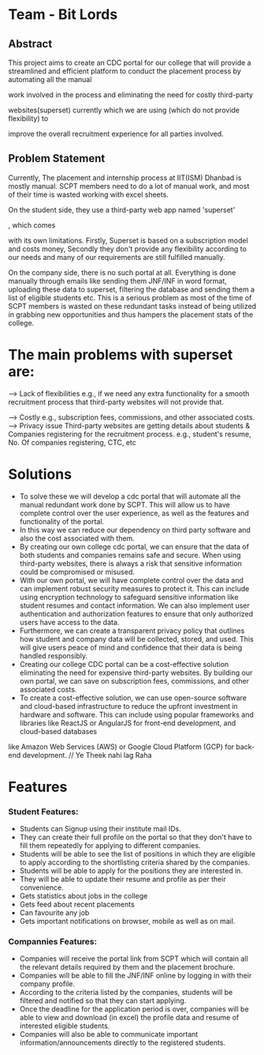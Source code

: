 # Team - Bit Lords

## Abstract
This project aims to create an CDC portal for our college that will provide a streamlined
and efficient platform to conduct the placement process by automating all the manual

work involved in the process and eliminating the need for costly third-party

websites(superset) currently which we are using (which do not provide flexibility) to

improve the overall recruitment experience for all parties involved.

## Problem Statement
Currently, The placement and internship process at IIT(ISM) Dhanbad is mostly
manual. SCPT members need to do a lot of manual work, and most of their time is
wasted working with excel sheets.

On the student side, they use a third-party web app named 'superset'

, which comes

with its own limitations.
Firstly, Superset is based on a subscription model and costs money, Secondly they
don't provide any flexibility according to our needs and many of our requirements are
still fulfilled manually.

On the company side, there is no such portal at all. Everything is done manually
through emails like sending them JNF/INF in word format, uploading these data to
superset, filtering the database and sending them a list of eligible students etc.
This is a serious problem as most of the time of SCPT members is wasted on these
redundant tasks instead of being utilized in grabbing new opportunities and thus
hampers the placement stats of the college.

# The main problems with superset are:
--> Lack of flexibilities
e.g., if we need any extra
functionality for a smooth
recruitment process that
third-party websites will
not provide that.

--> Costly
e.g., subscription fees,
commissions, and other
associated costs.
--> Privacy issue
Third-party websites are
getting details about students &
Companies registering for the
recruitment process.
e.g., student's resume, No. Of
companies registering, CTC, etc

# Solutions
* To solve these we will develop a cdc portal that will automate all the manual
redundant work done by SCPT. This will allow us to have complete control
over the user experience, as well as the features and functionality of the
portal.
* In this way we can reduce our dependency on third party software and also
the cost associated with them.
* By creating our own college cdc portal, we can ensure that the data of both
students and companies remains safe and secure. When using third-party
websites, there is always a risk that sensitive information could be
compromised or misused.
* With our own portal, we will have complete control over the data and can
implement robust security measures to protect it. This can include using
encryption technology to safeguard sensitive information like student
resumes and contact information. We can also implement user
authentication and authorization features to ensure that only authorized
users have access to the data.
* Furthermore, we can create a transparent privacy policy that outlines how
student and company data will be collected, stored, and used. This will give
users peace of mind and confidence that their data is being handled
responsibly.
* Creating our college CDC portal can be a cost-effective solution eliminating
the need for expensive third-party websites. By building our own portal, we
can save on subscription fees, commissions, and other associated costs.
* To create a cost-effective solution, we can use open-source software and
cloud-based infrastructure to reduce the upfront investment in hardware
and software. This can include using popular frameworks and libraries like
ReactJS or AngularJS for front-end development, and cloud-based databases

like Amazon Web Services (AWS) or Google Cloud Platform (GCP) for back-
end development. // Ye Theek nahi lag Raha

# Features
### Student Features:
* Students can Signup using their institute mail IDs.
* They can create their full profile on the portal so that they don't have to fill
them repeatedly for applying to different companies.
* Students will be able to see the list of positions in which they are eligible to
apply according to the shortlisting criteria shared by the companies.
* Students will be able to apply for the positions they are interested in.
* They will be able to update their resume and profile as per their convenience.
* Gets statistics about jobs in the college
* Gets feed about recent placements
* Can favourite any job
* Gets important notifications on browser, mobile as well as on mail.

### Compannies Features:
* Companies will receive the portal link from SCPT which will contain all the
relevant details required by them and the placement brochure.
* Companies will be able to fill the JNF/INF online by logging in with their
company profile.
* According to the criteria listed by the companies, students will be filtered
and notified so that they can start applying.
* Once the deadline for the application period is over, companies will be able
to view and download (in excel) the profile data and resume of interested
eligible students.
* Companies will also be able to communicate important
information/announcements directly to the registered students.
